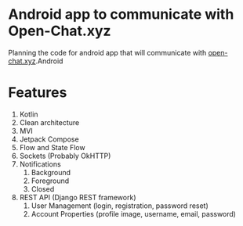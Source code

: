 # Android app to communicate with Open-Chat.xyz
Planning the code for android app that will communicate with [open-chat.xyz](https://open-chat.xyz).Android

# Features
1. Kotlin
1. Clean architecture
1. MVI
1. Jetpack Compose
1. Flow and State Flow
1. Sockets (Probably OkHTTP)
1. Notifications
    1. Background
    1. Foreground
    1. Closed
1. REST API (Django REST framework)
	1. User Management (login, registration, password reset)
	1. Account Properties (profile image, username, email, password)

